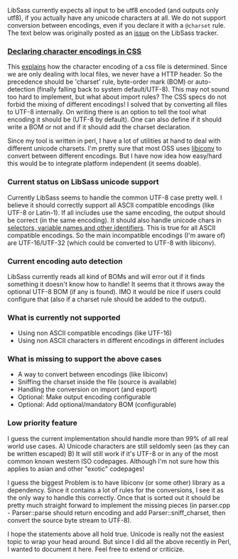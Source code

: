 LibSass currently expects all input to be utf8 encoded (and outputs only utf8), if you actually have any unicode characters at all. We do not support conversion between encodings, even if you declare it with a `@charset` rule. The text below was originally posted as an [issue](https://github.com/sass/LibSass/issues/381) on the LibSass tracker.

### [Declaring character encodings in CSS](http://www.w3.org/International/questions/qa-css-charset.en)

This [explains](http://www.w3.org/International/questions/qa-css-charset.en) how the character encoding of a css file is determined. Since we are only dealing with local files, we never have a HTTP header. So the precedence should be 'charset' rule, byte-order mark (BOM) or auto-detection (finally falling back to system default/UTF-8). This may not sound too hard to implement, but what about import rules? The CSS specs do not forbid the mixing of different encodings! I solved that by converting all files to UTF-8 internally. On writing there is an option to tell the tool what encoding it should be (UTF-8 by default). One can also define if it should write a BOM or not and if it should add the charset declaration.

Since my tool is written in perl, I have a lot of utilities at hand to deal with different unicode charsets. I'm pretty sure that most OSS uses [libiconv](https://www.gnu.org/software/libiconv/) to convert between different encodings. But I have now idea how easy/hard this would be to integrate platform independent (it seems doable).

### Current status on LibSass unicode support

Currently LibSass seems to handle the common UTF-8 case pretty well. I believe it should correctly support all ASCII compatible encodings (like UTF-8 or Latin-1). If all includes use the same encoding, the output should be correct (in the same encoding). It should also handle unicode chars in [selectors, variable names and other identifiers](https://github.com/hcatlin/LibSass/issues/244#issuecomment-34681227). This is true for all ASCII compatible encodings. So the main incompatible encodings (I'm aware of) are UTF-16/UTF-32 (which could be converted to UTF-8 with libiconv).

### Current encoding auto detection

LibSass currently reads all kind of BOMs and will error out if it finds something it doesn't know how to handle! It seems that it throws away the optional UTF-8 BOM (if any is found). IMO it would be nice if users could configure that (also if a charset rule should be added to the output).

### What is currently not supported

- Using non ASCII compatible encodings (like UTF-16)
- Using non ASCII characters in different encodings in different includes

### What is missing to support the above cases

- A way to convert between encodings (like libiconv)
- Sniffing the charset inside the file (source is available)
- Handling the conversion on import (and export)
- Optional: Make output encoding configurable
- Optional: Add optional/mandatory BOM (configurable)

### Low priority feature

I guess the current implementation should handle more than 99% of all real world use cases.
A) Unicode characters are still seldomly seen (as they can be written escaped)
B) It will still work if it's UTF-8 or in any of the most common known western ISO codepages.
Although I'm not sure how this applies to asian and other "exotic" codepages!

I guess the biggest Problem is to have libiconv (or some other) library as a dependency. Since it contains a lot of rules for the conversions, I see it as the only way to handle this correctly. Once that is sorted out it should be pretty much straight forward to implement the missing pieces (in parser.cpp - Parser::parse should return encoding and add Parser::sniff_charset, then convert the source byte stream to UTF-8).

I hope the statements above all hold true. Unicode is really not the easiest topic to wrap your head around. But since I did all the above recently in Perl, I wanted to document it here. Feel free to extend or criticize.
